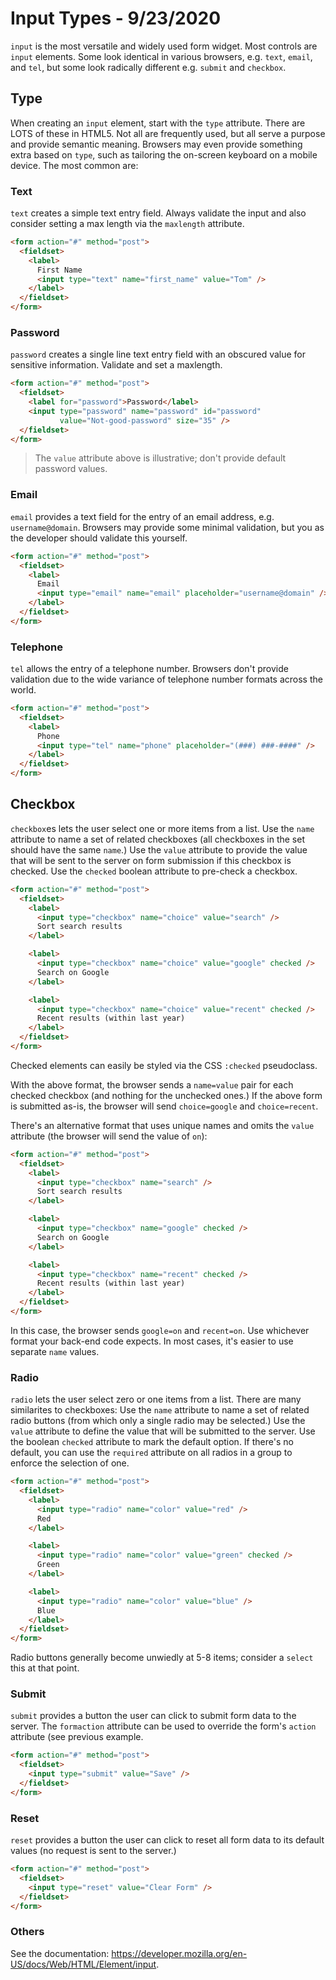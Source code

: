
# Input Types - 9/23/2020

`input` is the most versatile and widely used form widget. Most controls are `input` elements. Some look identical in various browsers, e.g. `text`, `email`, and `tel`, but some look radically different e.g. `submit` and `checkbox`.

## Type

When creating an `input` element, start with the `type` attribute. There are LOTS of these in HTML5. Not all are frequently used, but all serve a purpose and provide semantic meaning. Browsers may even provide something extra based on `type`, such as tailoring the on-screen keyboard on a mobile device. The most common are:

### Text

`text` creates a simple text entry field. Always validate the input and also consider setting a max length via the `maxlength` attribute.

```html
<form action="#" method="post">
  <fieldset>
    <label>
      First Name
      <input type="text" name="first_name" value="Tom" />
    </label>
  </fieldset>
</form>
```

### Password

`password` creates a single line text entry field with an obscured value for sensitive information. Validate and set a maxlength.

```html
<form action="#" method="post">
  <fieldset>
    <label for="password">Password</label>
    <input type="password" name="password" id="password"
           value="Not-good-password" size="35" />
  </fieldset>
</form>
```

> The `value` attribute above is illustrative; don't provide default password values.

### Email

`email` provides a text field for the entry of an email address, e.g. `username@domain`. Browsers may provide some minimal validation, but you as the developer should validate this yourself.

```html
<form action="#" method="post">
  <fieldset>
    <label>
      Email
      <input type="email" name="email" placeholder="username@domain" />
    </label>
  </fieldset>
</form>
```

### Telephone

`tel` allows the entry of a telephone number. Browsers don't provide validation due to the wide variance of telephone number formats across the world.

```html
<form action="#" method="post">
  <fieldset>
    <label>
      Phone
      <input type="tel" name="phone" placeholder="(###) ###-####" />
    </label>
  </fieldset>
</form>
```

## Checkbox

`checkbox`es lets the user select one or more items from a list. Use the `name` attribute to name a set of related checkboxes (all checkboxes in the set should have the same `name`.) Use the `value` attribute to provide the value that will be sent to the server on form submission if this checkbox is checked. Use the `checked` boolean attribute to pre-check a checkbox.

```html
<form action="#" method="post">
  <fieldset>
    <label>
      <input type="checkbox" name="choice" value="search" />
      Sort search results
    </label>

    <label>
      <input type="checkbox" name="choice" value="google" checked />
      Search on Google
    </label>

    <label>
      <input type="checkbox" name="choice" value="recent" checked />
      Recent results (within last year)
    </label>
  </fieldset>
</form>
```

Checked elements can easily be styled via the CSS `:checked` pseudoclass.

With the above format, the browser sends a `name=value` pair for each checked checkbox (and nothing for the unchecked ones.) If the above form is submitted as-is, the browser will send `choice=google` and `choice=recent`.

There's an alternative format that uses unique names and omits the `value` attribute (the browser will send the value of `on`):

```html
<form action="#" method="post">
  <fieldset>
    <label>
      <input type="checkbox" name="search" />
      Sort search results
    </label>

    <label>
      <input type="checkbox" name="google" checked />
      Search on Google
    </label>

    <label>
      <input type="checkbox" name="recent" checked />
      Recent results (within last year)
    </label>
  </fieldset>
</form>
```

In this case, the browser sends `google=on` and `recent=on`. Use whichever format your back-end code expects. In most cases, it's easier to use separate `name` values.

### Radio

`radio` lets the user select zero or one items from a list. There are many similarites to checkboxes: Use the `name` attribute to name a set of related radio buttons (from which only a single radio may be selected.) Use the `value` attribute to define the value that will be submitted to the server. Use the boolean `checked` attribute to mark the default option. If there's no default, you can use the `required` attribute on all radios in a group to enforce the selection of one.

```html
<form action="#" method="post">
  <fieldset>
    <label>
      <input type="radio" name="color" value="red" />
      Red
    </label>

    <label>
      <input type="radio" name="color" value="green" checked />
      Green
    </label>

    <label>
      <input type="radio" name="color" value="blue" />
      Blue
    </label>
  </fieldset>
</form>
```

Radio buttons generally become unwiedly at 5-8 items; consider a `select` this at that point.

### Submit

`submit` provides a button the user can click to submit form data to the server. The `formaction` attribute can be used to override the form's `action` attribute (see previous example.

```html
<form action="#" method="post">
  <fieldset>
    <input type="submit" value="Save" />
  </fieldset>
</form>
```

### Reset

`reset` provides a button the user can click to reset all form data to its default values (no request is sent to the server.)

```html
<form action="#" method="post">
  <fieldset>
    <input type="reset" value="Clear Form" />
  </fieldset>
</form>
```

### Others

See the documentation: https://developer.mozilla.org/en-US/docs/Web/HTML/Element/input.
